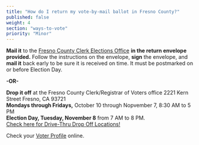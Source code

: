 ```yaml
---
title: "How do I return my vote-by-mail ballot in Fresno County?"
published: false
weight: 4
section: "ways-to-vote"
priority: "Minor"
---
```

**Mail it** to the [Fresno County Clerk Elections Office](#section-election-office-contact) **in the return envelope provided.** Follow the instructions on the envelope, **sign** the envelope, and **mail it** back early to be sure it is received on time. It must be postmarked on or before Election Day.  

  **-OR-**  

**Drop it off** at the Fresno County Clerk/Registrar of Voters office 2221 Kern Street Fresno, CA 93721  
**Mondays through Fridays,** October 10 through Nopvember 7, 8:30 AM to 5 PM  
**Election Day, Tuesday, November 8** from 7 AM to 8 PM.  
[Check here for Drive-Thru Drop Off Locations!](http://www.co.fresno.ca.us/DepartmentPage.aspx?id=53119)  

Check your [Voter Profile](http://www.co.fresno.ca.us/DepartmentPage.aspx?id=67205) online.  
